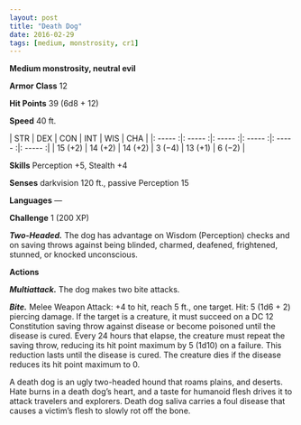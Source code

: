 ```yaml
---
layout: post
title: "Death Dog"
date: 2016-02-29
tags: [medium, monstrosity, cr1]
---
```


**Medium monstrosity, neutral evil**

**Armor Class** 12

**Hit Points** 39 (6d8 + 12)

**Speed** 40 ft.

|   STR   |   DEX   |   CON   |   INT   |   WIS   |   CHA   |
|: ----- :|: ----- :|: ----- :|: ----- :|: ----- :|: ----- :|
| 15 (+2) | 14 (+2) | 14 (+2) | 3 (−4) | 13 (+1) | 6 (−2) |

**Skills** Perception +5, Stealth +4 

**Senses** darkvision 120 ft., passive Perception 15 

**Languages** — 

**Challenge** 1 (200 XP)

***Two-Headed.*** The dog has advantage on Wisdom (Perception) checks and on saving throws against being blinded, charmed, deafened, frightened, stunned, or knocked unconscious. 

**Actions** 

***Multiattack.*** The dog makes two bite attacks. 

***Bite.*** Melee Weapon Attack: +4 to hit, reach 5 ft., one target. Hit: 5 (1d6 + 2) piercing damage. If the target is a creature, it must succeed on a DC 12 Constitution saving throw against disease or become poisoned until the disease is cured. Every 24 hours that elapse, the creature must repeat the saving throw, reducing its hit point maximum by 5 (1d10) on a failure. This reduction lasts until the disease is cured. The creature dies if the disease reduces its hit point maximum to 0. 

A death dog is an ugly two-headed hound that roams plains, and deserts. Hate burns in a death dog’s heart, and a taste for humanoid flesh drives it to attack travelers and explorers. Death dog saliva carries a foul disease that causes a victim’s flesh to slowly rot off the bone.